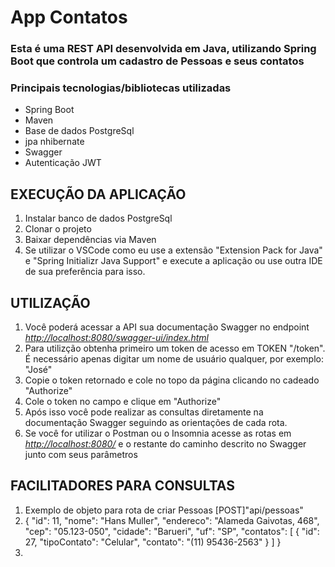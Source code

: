 # App Contatos
### Esta é uma REST API desenvolvida em Java, utilizando Spring Boot que controla um cadastro de Pessoas e seus contatos

### Principais tecnologias/bibliotecas utilizadas
- Spring Boot
- Maven
- Base de dados PostgreSql
- jpa nhibernate
- Swagger
- Autenticação JWT

## EXECUÇÃO DA APLICAÇÃO
1. Instalar banco de dados PostgreSql
2. Clonar o projeto
3. Baixar dependências via Maven
4. Se utilizar o VSCode como eu use a extensão "Extension Pack for Java" e "Spring Initializr Java Support" e execute a aplicação ou use outra IDE de sua preferência para isso.
   
## UTILIZAÇÃO
1. Você poderá acessar a API sua documentação Swagger no endpoint *[http://localhost:8080/swagger-ui/index.html](http://localhost:8080/swagger-ui/index.html)*
2. Para utilizção obtenha primeiro um token de acesso em TOKEN "/token". É necessário apenas digitar um nome de usuário qualquer, por exemplo: "José"
3. Copie o token retornado e cole no topo da página clicando no cadeado "Authorize"
4. Cole o token no campo e clique em "Authorize"
5. Após isso você pode realizar as consultas diretamente na documentação Swagger seguindo as orientações de cada rota.
6. Se você for utilizar o Postman ou o Insomnia acesse as rotas em *[http://localhost:8080/](http://localhost:8080/)* e o restante do caminho descrito no Swagger junto com seus parâmetros

## FACILITADORES PARA CONSULTAS
1. Exemplo de objeto para rota de criar Pessoas [POST]"api/pessoas"
  1.   {
      		"id": 11,
      		"nome": "Hans Muller",
      		"endereco": "Alameda Gaivotas, 468",
      		"cep": "05.123-050",
      		"cidade": "Barueri",
      		"uf": "SP",
      		"contatos": [
      			{
      				"id": 27,
      				"tipoContato": "Celular",
      				"contato": "(11) 95436-2563"
      			}
      		]
      	}
2. 
   

